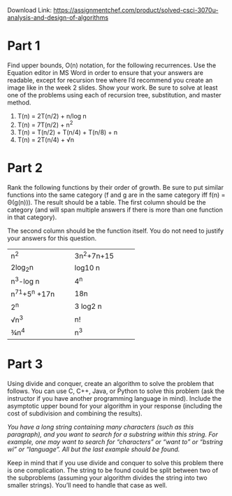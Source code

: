 Download Link: https://assignmentchef.com/product/solved-csci-3070u-analysis-and-design-of-algorithms
<br>



<h1>Part 1</h1>

Find upper bounds, O(n) notation, for the following recurrences.  Use the Equation editor in MS Word in order to ensure that your answers are readable, except for recursion tree where I’d recommend you create an image like in the week 2 slides.  Show your work.  Be sure to solve at least one of the problems using each of recursion tree, substitution, and master method.

<ol>

 <li>T(n) = 2T(n/2) + n/log n</li>

 <li>T(n) = 7T(n/2) + n<sup>2</sup></li>

 <li>T(n) = T(n/2) + T(n/4) + T(n/8) + n</li>

 <li>T(n) = 2T(n/4) + √n</li>

</ol>




<h1>Part 2</h1>

Rank the following functions by their order of growth.  Be sure to put similar functions into the same category (f and g are in the same category iff f(n) = Θ(g(n))).  The result should be a table.  The first column should be the category (and will span multiple answers if there is more than one function in that category).

The second column should be the function itself.  You do not need to justify your answers for this question.




<table width="260">

 <tbody>

  <tr>

   <td width="130">n<sup>2</sup></td>

   <td width="130">3n<sup>2</sup>+7n+15</td>

  </tr>

  <tr>

   <td width="130">2log<sub>2</sub>n</td>

   <td width="130">log10 n</td>

  </tr>

  <tr>

   <td width="130">n<sup>3</sup>-log n</td>

   <td width="130">4<sup>n</sup></td>

  </tr>

  <tr>

   <td width="130">n<sup>71</sup>+5<sup>n</sup> +17n</td>

   <td width="130">18n</td>

  </tr>

  <tr>

   <td width="130">2<sup>n</sup></td>

   <td width="130">3 log2 n</td>

  </tr>

  <tr>

   <td width="130">√n<sup>3</sup></td>

   <td width="130">n!</td>

  </tr>

  <tr>

   <td width="130">¾n<sup>4</sup></td>

   <td width="130">n<sup>3</sup></td>

  </tr>

 </tbody>

</table>

<h1>Part 3</h1>

Using divide and conquer, create an algorithm to solve the problem that follows.  You can use C, C++, Java, or Python to solve this problem (ask the instructor if you have another programming language in mind).  Include the asymptotic upper bound for your algorithm in your response (including the cost of subdivision and combining the results).

<em>You have a long string containing many characters (such as this paragraph), and you want to search for a substring within this string.  For example, one may want to search for “characters” or “want to” or “bstring wi” or “language”.  All but the last example should be found. </em>

<em> </em>Keep in mind that if you use divide and conquer to solve this problem there is one complication.  The string to be found could be split between two of the subproblems (assuming your algorithm divides the string into two smaller strings).  You’ll need to handle that case as well.


